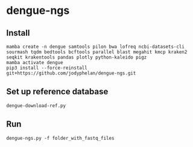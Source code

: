 # dengue-ngs

## Install 

```
mamba create -n dengue samtools pilon bwa lofreq ncbi-datasets-cli sourmash tqdm bedtools bcftools parallel blast megahit kmcp kraken2 seqkit krakentools pandas plotly python-kaleido pigz
mamba activate dengue
pip3 install --force-reinstall  git+https://github.com/jodyphelan/dengue-ngs.git
```

## Set up reference database
```
dengue-download-ref.py
```

## Run
```
dengue-ngs.py -f folder_with_fastq_files
```

